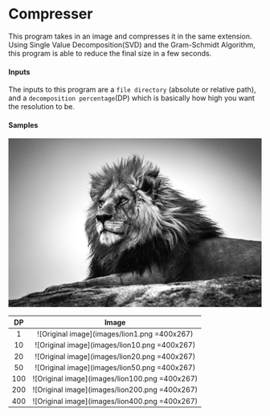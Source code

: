 # Compresser

This program takes in an image and compresses it in the same extension. Using Single Value Decomposition(SVD) and the Gram-Schmidt Algorithm, this program is able to reduce the final size in a few seconds.

#### Inputs

The inputs to this program are a `file directory` (absolute or relative path), and a `decomposition percentage`(DP) which is basically how high you want the resolution to be.

#### Samples

![Original image](images/lion.png)

| DP  |                     Image                      |
| :-: | :--------------------------------------------: |
|  1  |  ![Original image](images/lion1.png =400x267)  |
| 10  | ![Original image](images/lion10.png =400x267)  |
| 20  | ![Original image](images/lion20.png =400x267)  |
| 50  | ![Original image](images/lion50.png =400x267)  |
| 100 | ![Original image](images/lion100.png =400x267) |
| 200 | ![Original image](images/lion200.png =400x267) |
| 400 | ![Original image](images/lion400.png =400x267) |
